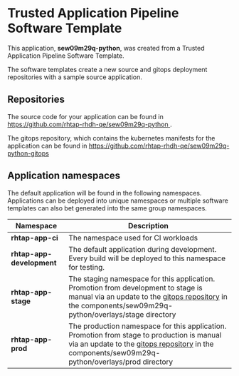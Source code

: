 # Trusted Application Pipeline Software Template

This application, **sew09m29q-python**, was created from a Trusted Application Pipeline Software Template.

The software templates create a new source and gitops deployment repositories with a sample source application. 

## Repositories

The source code for your application can be found in [https://github.com/rhtap-rhdh-qe/sew09m29q-python ](https://github.com/rhtap-rhdh-qe/sew09m29q-python ).
 
The gitops repository, which contains the kubernetes manifests for the application can be found in 
[https://github.com/rhtap-rhdh-qe/sew09m29q-python-gitops ](https://github.com/rhtap-rhdh-qe/sew09m29q-python-gitops ) 

## Application namespaces 

The default application will be found in the following namespaces. Applications can be deployed into unique namespaces or multiple software templates can also bet generated into the same group namespaces.  

|  Namespace   |  Description   |  
| -------- | -------- |
| **rhtap-app-ci** | The namespace used for CI workloads |
| **rhtap-app-development** | The default application during development. Every build will be deployed to this namespace for testing. |
| **rhtap-app-stage** | The staging namespace for this application. Promotion from development to stage is manual via an update to the [gitops repository](https://github.com/rhtap-rhdh-qe/sew09m29q-python-gitops ) in the components/sew09m29q-python/overlays/stage directory |
| **rhtap-app-prod** | The production namespace for this application. Promotion from stage to production is manual via an update to the [gitops repository](https://github.com/rhtap-rhdh-qe/sew09m29q-python-gitops ) in the components/sew09m29q-python/overlays/prod directory |